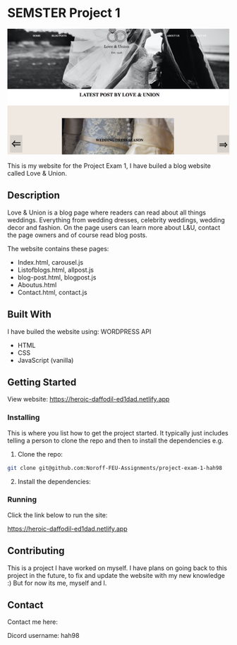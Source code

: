 # SEMSTER Project 1

![image](./Images/Skjermbilde%202023-06-09%20kl.%2001.37.46.png)

This is my website for the Project Exam 1, I have builed a blog website called Love & Union.

## Description

Love & Union is a blog page where readers can read about all things weddings. Everything from wedding dresses, celebrity weddings, wedding decor and fashion. On the page users can learn more about L&U, contact the page owners and of course read blog posts.

The website contains these pages:

- Index.html, carousel.js
- Listofblogs.html, allpost.js
- blog-post.html, blogpost.js
- Aboutus.html
- Contact.html, contact.js

## Built With

I have builed the website using: WORDPRESS API

- HTML
- CSS
- JavaScript (vanilla)

## Getting Started

View website: https://heroic-daffodil-ed1dad.netlify.app

### Installing

This is where you list how to get the project started. It typically just includes telling a person to clone the repo and then to install the dependencies e.g.

1. Clone the repo:

```bash
git clone git@github.com:Noroff-FEU-Assignments/project-exam-1-hah98
```

2. Install the dependencies:

### Running

Click the link below to run the site:

https://heroic-daffodil-ed1dad.netlify.app

## Contributing

This is a project I have worked on myself. I have plans on going back to this project in the future, to fix and update the website with my new knowledge :) But for now its me, myself and I.

## Contact

Contact me here:

Dicord username: hah98
